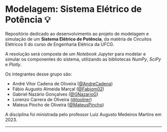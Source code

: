 # Modelagem: Sistema Elétrico de Potência 💡

Repositório dedicado ao desenvolvimento ao projeto de modelagem e simulação de um **Sistema Elétrico de Potência**, da matéria de Circuitos Elétricos II do curso de Engenharia Elétrica da UFCG.

A resolução será composta de um *Notebook Jupyter* para modelar e simular os componentes do sistema, utilizando as bibliotecas *NumPy*, *SciPy* e *Plotly*.

Os integrantes desse grupo são:

- André Vitor Cadena de Oliveira ([@AndreCadena](https://github.com/AndreCadena))
- Fábio Augusto Almeida Marçal ([@Fabiom02](https://github.com/Fabiom02))
- Gabriel Nazário Gonçalves ([@GNazarioG](https://github.com/GNazarioG))
- Lorenzo Carrera de Oliveira ([@loolirer](https://github.com/AndreCadena))
- Mateus Pincho de Oliveira ([@MateusPincho](https://github.com/MateusPincho))

A disciplina foi ministrada pelo professor Luiz Augusto Medeiros Martins em 2023.

---
